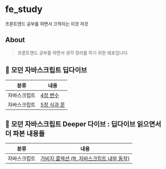 # fe_study

프론트엔드 공부를 하면서 끄적이는 이것 저것

## About

> 프론트엔드 공부를 하면서 생각 정리를 하기 위한 레포입니다.

## 🦎 모던 자바스크립트 딥다이브

| 분류         | 내용                                                                                                                  |
| ------------ | --------------------------------------------------------------------------------------------------------------------- |
| 자바스크립트 | [4장 변수](https://github.com/Pyotato/fe_study/blob/main/modern_javascrip_deep_dive/4_variable.md)                    |
| 자바스크립트 | [5장 식과 문](https://github.com/Pyotato/fe_study/blob/main/modern_javascrip_deep_dive/5_expression_and_statement.md) |

## 🤿 모던 자바스크립트 Deeper 다이브 : 딥다이브 읽으면서 더 파본 내용들

| 분류         | 내용                                                                                                                                              |
| ------------ | ------------------------------------------------------------------------------------------------------------------------------------------------- |
| 자바스크립트 | [가비지 콜렉션 (ft. 자바스크립트 내부 동작)](https://github.com/Pyotato/fe_study/blob/main/modern_javascript_deeper_dive/1_garbage_collection.md) |
